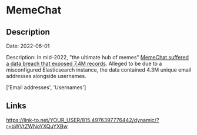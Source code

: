 # MemeChat

## Description

Date: 2022-06-01

Description:
In mid-2022, &quot;the ultimate hub of memes&quot; <a href="https://twitter.com/search?q=memechat%20breach&src=typed_query&f=media" target="_blank" rel="noopener">MemeChat suffered a data breach that exposed 7.4M records</a>. Alleged to be due to a misconfigured Elasticsearch instance, the data contained 4.3M unique email addresses alongside usernames.


['Email addresses', 'Usernames']

## Links

https://link-to.net/YOUR_USER/815.4976397776442/dynamic/?r=bWVtZWNoYXQuYXBw